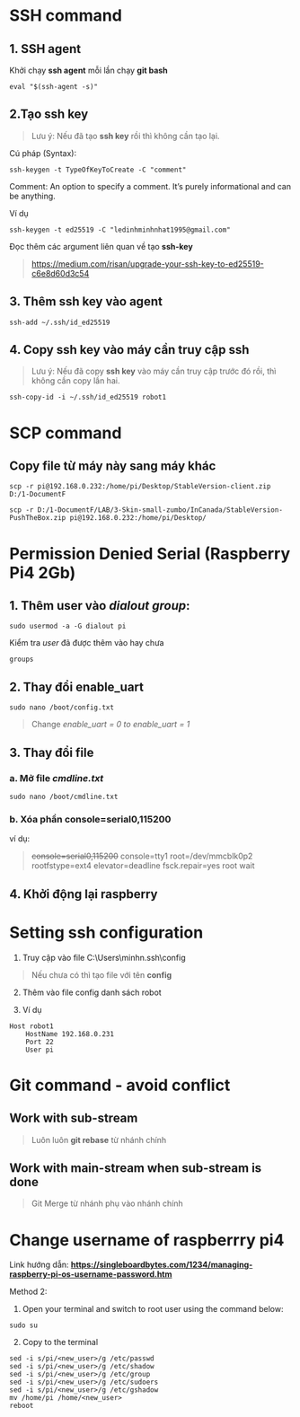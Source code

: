 # SSH command

## 1. SSH agent
Khởi chạy **ssh agent** mỗi lần chạy **git bash**
```
eval "$(ssh-agent -s)"
```
## 2.Tạo **ssh key**
>Lưu ý: Nếu đã tạo **ssh key** rồi thì không cần tạo lại.

Cú pháp (Syntax):
```
ssh-keygen -t TypeOfKeyToCreate -C "comment"
```
Comment: An option to specify a comment. It’s purely informational and can be anything.

Ví dụ
```
ssh-keygen -t ed25519 -C "ledinhminhnhat1995@gmail.com"
```

Đọc thêm các argument liên quan về tạo **ssh-key**

 >https://medium.com/risan/upgrade-your-ssh-key-to-ed25519-c6e8d60d3c54
## 3. Thêm **ssh key** vào agent
```
ssh-add ~/.ssh/id_ed25519
```

## 4. Copy **ssh key** vào máy cần truy cập **ssh**
>Lưu ý: Nếu đã copy **ssh key** vào máy cần truy cập trước đó rồi, thì không cần copy lần hai.
```
ssh-copy-id -i ~/.ssh/id_ed25519 robot1
```

##
# SCP command
## Copy file từ máy này sang máy khác
```
scp -r pi@192.168.0.232:/home/pi/Desktop/StableVersion-client.zip D:/1-DocumentF
```
```
scp -r D:/1-DocumentF/LAB/3-Skin-small-zumbo/InCanada/StableVersion-PushTheBox.zip pi@192.168.0.232:/home/pi/Desktop/
```

# Permission Denied Serial (Raspberry Pi4 2Gb)

## 1. Thêm user vào *dialout group*:
```
sudo usermod -a -G dialout pi
```
Kiểm tra *user* đã được thêm vào hay chưa
```
groups
``` 
## 2. Thay đổi **enable_uart**
 ```
 sudo nano /boot/config.txt
 ```
 >Change *enable_uart = 0 to enable_uart = 1*

## 3. Thay đổi file 
### a. Mở file *cmdline.txt*
```
sudo nano /boot/cmdline.txt
```
### b. Xóa phần **console=serial0,115200**

ví dụ: 
>~~console=serial0,115200~~ console=tty1 root=/dev/mmcblk0p2 rootfstype=ext4 elevator=deadline fsck.repair=yes root wait
## 4. Khởi động lại raspberry


##
# Setting ssh configuration
1. Truy cập vào file C:\Users\minhn\.ssh\config
> Nếu chưa có thì tạo file với tên **config**

2. Thêm vào file config danh sách robot

3. Ví dụ
```
Host robot1
	HostName 192.168.0.231
	Port 22
	User pi
```
# Git command - avoid conflict
## Work with sub-stream
> Luôn luôn **git rebase** từ nhánh chính

## Work with main-stream when sub-stream is done
> Git Merge từ nhánh phụ vào nhánh chính

# Change username of raspberrry pi4
Link hướng dẫn: **https://singleboardbytes.com/1234/managing-raspberry-pi-os-username-password.htm** 

Method 2:
1. Open your terminal and switch to root user using the command below:
``` 
sudo su
```
2. Copy to the terminal
```
sed -i s/pi/<new_user>/g /etc/passwd
sed -i s/pi/<new_user>/g /etc/shadow
sed -i s/pi/<new_user>/g /etc/group
sed -i s/pi/<new_user>/g /etc/sudoers
sed -i s/pi/<new_user>/g /etc/gshadow
mv /home/pi /home/<new_user>
reboot
```
